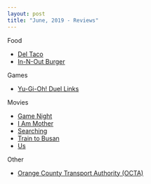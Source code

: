 ```yaml
---
layout: post
title: "June, 2019 - Reviews"
---
```


Food

  - [Del Taco](https://karlcxu.github.io/KarlChoiReviews/1964/09/16/DelTaco.html)
  - [In-N-Out Burger](https://karlcxu.github.io/KarlChoiReviews/1948/10/22/InNOut.html)

Games

  - [Yu-Gi-Oh! Duel Links](https://karlcxu.github.io/KarlChoiReviews/2016/11/17/DuelLinks.html)

Movies

  - [Game Night](https://karlcxu.github.io/KarlChoiReviews/2018/02/18/GameNight.html)
  - [I Am Mother](https://karlcxu.github.io/KarlChoiReviews/2019/06/20/IAmMother.html)
  - [Searching](https://karlcxu.github.io/KarlChoiReviews/2018/08/24/Searching.html)
  - [Train to Busan](https://karlcxu.github.io/KarlChoiReviews/2016/07/01/TrainToBusan.html)
  - [Us](https://karlcxu.github.io/KarlChoiReviews/2019/03/22/Us.html)
  
Other

- [Orange County Transport Authority (OCTA)](https://karlcxu.github.io/KarlChoiReviews/1991/01/01/OCTA.html)
